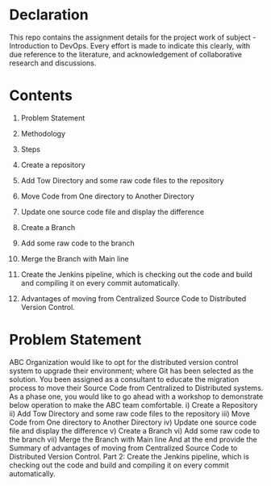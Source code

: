 
# Declaration 
This repo contains the assignment details for the project work of subject - Introduction to DevOps. Every effort is made to indicate this clearly, with due reference to the literature, and acknowledgement of collaborative research and discussions.

# Contents 
1. Problem Statement
2. Methodology
3. Steps
  1. Create a repository
  2. Add Tow Directory and some raw code files to the repository
  3. Move Code from One directory to Another Directory
  4. Update one source code file and display the difference
  5. Create a Branch
  6. Add some raw code to the branch
  7. Merge the Branch with Main line
  8. Create the Jenkins pipeline, which is checking out the code and build and compiling it on every commit automatically.

4. Advantages of moving from Centralized Source Code to Distributed Version Control.

# Problem Statement 
ABC Organization would like to opt for the distributed version control system to upgrade their environment; where Git has been selected as the solution.
You been assigned as a consultant to educate the migration process to move their Source Code from Centralized to Distributed systems. As a phase one, you would like to go ahead with a workshop to demonstrate below operation to make the ABC team comfortable.
i) Create a Repository
ii) Add Tow Directory and some raw code files to the repository
iii) Move Code from One directory to Another Directory
iv) Update one source code file and display the difference
v) Create a Branch
vi) Add some raw code to the branch
vii) Merge the Branch with Main line
And at the end provide the Summary of advantages of moving from Centralized Source Code to Distributed Version Control.
Part 2:
Create the Jenkins pipeline, which is checking out the code and build and compiling it on every commit automatically.

